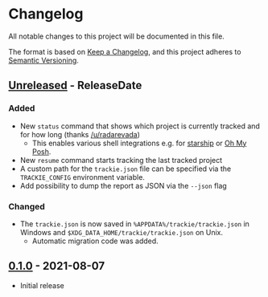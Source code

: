 # Changelog
All notable changes to this project will be documented in this file.

The format is based on [Keep a Changelog](https://keepachangelog.com/en/1.0.0/),
and this project adheres to [Semantic Versioning](https://semver.org/spec/v2.0.0.html).

<!-- next-header -->
## [Unreleased] - ReleaseDate

### Added
- New `status` command that shows which project is currently tracked and for how long (thanks [/u/radarevada](https://www.reddit.com/r/programming/comments/ozxrd4/trackie_is_a_private_daemonless_time_tracker/h84sukr))
  - This enables various shell integrations e.g. for [starship](https://starship.rs) or [Oh My Posh](https://ohmyposh.dev/).
- New `resume` command starts tracking the last tracked project
- A custom path for the `trackie.json` file can be specified via the `TRACKIE_CONFIG` environment variable.
- Add possibility to dump the report as JSON via the `--json` flag

### Changed
- The `trackie.json` is now saved in `%APPDATA%/trackie/trackie.json` in Windows and `$XDG_DATA_HOME/trackie/trackie.json` on Unix. 
  - Automatic migration code was added.

## [0.1.0] - 2021-08-07

- Initial release

<!-- next-url -->
[Unreleased]: https://github.com/beatbrot/trackie/compare/v0.1.0...HEAD
[0.1.0]: https://github.com/beatbrot/trackie/releases/tag/v0.1.0
